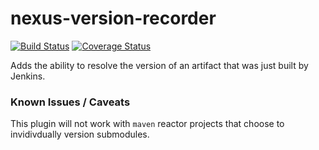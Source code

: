 # nexus-version-recorder

[![Build Status](https://travis-ci.org/dangernoodle-io/nexus-version-recorder.svg?branch=master)](https://travis-ci.org/dangernoodle-io/artifact-version-recorder)
[![Coverage Status](https://coveralls.io/repos/github/dangernoodle-io/nexus-version-recorder/badge.svg?branch=master)](https://coveralls.io/github/dangernoodle-io/artifact-version-recorder?branch=master)

Adds the ability to resolve the version of an artifact that was just built by Jenkins.

### Known Issues / Caveats

This plugin will not work with `maven` reactor projects that choose to invidivdually version submodules.
